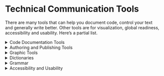# Technical Communication Tools

There are many tools that can help you document code, control your text and generally write better. Other tools are for visualization, global readiness, accessibility and usability. Here’s a partial list. 

<details>
<summary>Code Documentation Tools</summary>

* [Quick Start with Docs as Code](https://www.docslikecode.com/) (opensource)
* [Docs as Code Tools](https://idratherbewriting.com/learnapidoc/pubapis_docs_as_code.html) (opensource)
* [Enabling your developers with docs-as-code methodologies: linting prose](https://www.tag1consulting.com/blog/enabling-your-developers-docs-code-methodologies-linting-prose) ([A linting how to) ](https://www.tag1consulting.com/blog/documentation-code-linting-part1)
* [docToolchain](http://doctoolchain.org/docToolchain/v2.0.x/) - A collection of scripts that makes it easy to create and maintain powerful technical documentation (open source)
* [Season of Docs](https://developers.google.com/season-of-docs) - Provides support for open source projects to improve their documentation and gives professional technical writers an opportunity to gain experience in open source
* [Swimm.io](https://swimm.io/) - A system for integrating docs into code that sync across repositories, IDEs, and more
* [Doxygen](https://www.doxygen.nl/index.html) - The de facto standard tool for generating documentation from annotated C++ sources. Also supports a bunch of other languages
* [TutorialHub](https://tutorialhub.globalunderdog.com/) - CI to find bugs in your tutorial code and keep up with a rapidly changing product
* [Haxor](https://haxor.sh/) - Learn how to improve your documentation and resources with feedback from developers who build on your platform
* [GitHub Desktop](https://desktop.github.com/) - A tool for using GitHub on your PC
* [Vale](https://github.com/errata-ai/vale) - A command-line tool that brings code-like linting to prose. It's fast, cross-platform (Windows, macOS, and Linux), and highly customizable. [See more](https://docs.errata.ai/vale/about), see in [GitHub](https://docs.errata.ai/vale/about), see [validation add-on](https://www.oxygenxml.com/doc/versions/23.1/ug-editor/topics/vale-linter-addon.html)
* [Vale for Google](https://github.com/errata-ai/Google) - This repository contains a Vale-compatible implementation of the Google Developer Documentation Style Guide (CC BY 4.0). [Atomic Vale](https://atom.io/packages/atomic-vale) - A vale plugin for [Atom](https://atom.io/)
* [Hugo Modules Guide](https://gohugo.io/hugo-modules/) - A static site generator that uses Markdown files
* [Open API Tools](https://openapi.tools/) 
</details>

<details>
<summary>Authoring and Publishing Tools</summary>

* [Madcap Software](https://www.madcapsoftware.com/) - Tools for technical documentation, [getting started tutorial](https://help.madcapsoftware.com/flare2021/Content/Flare/Tutorials/Getting-Started-Tutorial/Getting-Started-Tutorial.htm)
* [MediaWiki ](https://www.mediawiki.org/wiki/MediaWiki)- A software for knowledge collection and organization, powers Wikipedia
* [Asciidoc](https://asciidoc.org/) - A text document format for writing notes, documentation, articles, books, ebooks, slideshows, web pages, man pages and blogs
* [Asciidoctor](https://asciidoctor.org/) - A fast text processor & publishing toolchain for converting AsciiDoc to HTML5, DocBook & more
* [Hemingway App](https://hemingwayapp.com/) - A tool to check the complexity and conventions of your writing
* [Maturity Model for MediaWiki Technical Documentation](https://www.mediawiki.org/wiki/Documentation/Maturity_model_for_MediaWiki_technical_documentation) - A maturity model for the MediaWiki / Wikimedia technical documentation organization and content
* [Maturity Model for MediaWiki Repository Architecture](https://www.mediawiki.org/wiki/Architecture_Repository/Architecture_practice/Maturity_model) - The architecture maturity model defines and rates architecture capabilities within a progression from initial to optimizing
* [Daisy ](https://alldaisy.com/)- A tool that discovers articles in your help center and pages in your product that aren’t in sync
* [How to Improve Your Design Process with Copy Docs](https://medium.com/dropbox-design/how-to-improve-your-design-process-with-copy-docs-767f2d02377a) - A method to organize writing
* [Center for Plain Language](https://d.docs.live.net/45291cd5027f5412/Desktop/OBW%20MC%20and%20TC/TC%20Advanced/%20https:/centerforplainlanguage.org/learning-training/templates-tools-training/%20https:/centerforplainlanguage.org/) - Templates, Tools and Training[ ](https://d.docs.live.net/45291cd5027f5412/Desktop/OBW%20MC%20and%20TC/TC%20Advanced/%20https:/centerforplainlanguage.org/learning-training/templates-tools-training/%20https:/centerforplainlanguage.org/)
* [Knowledge Owl](https://www.knowledgeowl.com/) – A software for creating a product knowledge base, also to manage content
* [Rocketbook](https://getrocketbook.co.il/) - A cloud-connected smart book
* [Getting Started with Sphinx](https://docs.readthedocs.io/en/stable/intro/getting-started-with-sphinx.html) - A static site generator based on Python
* [Wappalyzer ](https://www.wappalyzer.com/)-  Find out the technology stack of any website. Create lists of websites that use certain technologies, with company and contact details
</details>

<details>
<summary>Graphic Tools</summary>
   
  Graphic Tools help create and integrate graphics to illustrate and explain documentation.

* Raster Graphics
  
  Raster-based Graphics use pixels to create detailed images.
  
  *  [Gimp](https://www.gimp.org/)
  *  [paint.NET](https://paint-net.en.softonic.com/download?utm_source=SEM&utm_medium=paid&utm_campaign=EN_UK_DSA&gclid=Cj0KCQjwlemWBhDUARIsAFp1rLVnA5lOjYUzSSaXnDQt_s_Rs-n5W_8Rpid9825-Z_RSYiGmpnYhkt0aAunmEALw_wcB)
   *  [Adobe Photoshop](https://www.adobe.com/il_en/products/photoshop/landpb.html?gclid=Cj0KCQjwlemWBhDUARIsAFp1rLXYZTR9h0qKmSIepE-u62-M-icVd2T02RKSN3j2Cdf136ofOhqI-yYaAsr5EALw_wcB&skwcid=AL!3085!3!442333149083!e!!g!!adobe%20photoshop&mv=search&sdid=LZ32SYVR&ef_id=Cj0KCQjwlemWBhDUARIsAFp1rLXYZTR9h0qKmSIepE-u62-M-icVd2T02RKSN3j2Cdf136ofOhqI-yYaAsr5EALw_wcB:G:s&s_kwcid=AL!3085!3!442333149083!e!!g!!adobe%20photoshop!1462902212!57541634380) 
  *  [Sketchbook Pro](https://www.sketchbook.com/)
  *  [Corel Painter](https://www.painterartist.com/en/) 
  
* Vector Graphics
  
  Vector graphics use commands or mathematical formulas (instead of pixels) to create images.
  
  *  [Adobe Illustrator](https://www.adobe.com/il_en/products/illustrator.html) 
  *  [Affinity Designer](https://affinity.serif.com/en-gb/)
  *  [CorelDRAW](https://www.coreldraw.com/en/product/coreldraw/?x-vehicle=ppc_brkws&trial=false&gclid=Cj0KCQjw_viWBhD8ARIsAH1mCd4vaUV8rclGsDUyoXpe0Jj-peH5nlik_2u5tAzQToqYT_aqUVLwmG0aAsCYEALw_wcB&gclsrc=aw.ds)
  *  [Adobe Capture](https://www.adobe.com/il_en/products/capture.html) 
	
* Screen Shot Tools
  
  Screen shot tools capture screenshots of your computer screen, specific windows, or particular areas of your computer screen, and save them as graphics files. 
  
   *  [Greenshot](https://getgreenshot.org/) 
   *  [Snagit](https://www.techsmith.com/screen-capture.html)
   *  [FastStone Capture](https://www.faststone.org/FSCaptureDownload.htm)	
   *  [Scribe](https://scribehow.com/)
   *  [FonePaw Screen Recorder](https://www.fonepaw.com/screen-recorder/)
  
* Diagram Creation Tools
  
  Diagram tools help create detailed diagrams and flow charts out of images and data, either from templates or from scratch.  
  
  *  [Diagrams.net (formerlyDraw.io)](https://app.diagrams.net/) 
  *  [Visio](https://www.microsoft.com/en-us/microsoft-365/visio/flowchart-software)
  *  [Sketch](https://www.sketch.com/)
  *  [Gliffy](https://www.gliffy.com/)	
  *  [Creately](https://creately.com/tour/)

* Screen Recording Tools 
  
  Screen recording tools record the output of your computer screen.
 
  *  [ScreenFlow](https://www.telestream.net/screenflow/overview.htm)
  *  [Screencastify](https://www.screencastify.com/)
  *  [OBS Studio](https://obsproject.com/)
  *  [Apowersoft Unlimited](https://www.apowersoft.com/free-online-screen-recorder)
  *  [AceThinker](https://www.acethinker.com/free-screen-recorder)

</details>
  
  <details>
<summary>Dictionaries</summary>

* [Merriam-Webster ](https://d.docs.live.net/45291cd5027f5412/Desktop/OBW%20MC%20and%20TC/TC%20Advanced/%20https:/www.merriam-webster.com/)
* [Thesaurus](https://www.thesaurus.com/)
* [Dictionary.com](https://www.dictionary.com/)
* [Vocabulary.com](https://www.vocabulary.com/)
* [Lexique Pro](http://www.lexiquepro.com/) - An offline dictionary / term list builder
</details>

<details>
<summary>Grammar</summary>

* [Simple English Checker](https://www.online-utility.org/english/simple_basic_helper.jsp) - Helps in Writing Simple English or Basic English Texts
* [Acrolinx ](https://www.acrolinx.com/)- An AI-powered platform for copywriting and content creation
* [Hemingway Editor](http://www.hemingwayapp.com/) - Highlights lengthy, complex sentences, and common errors
* [Grammarly ](https://www.grammarly.com/)- Corrects grammar and spelling mistakes
* [Jargon Checker ](https://www.instructionalsolutions.com/jargon-grader)- Identify and eliminate common jargon that bloats your writing[ ](https://www.instructionalsolutions.com/jargon-grader)
* [Vale & Vale server](https://docs.errata.ai/) – A tool for code writers, which focuses on allowing its users to create their own collections of rules, known as [styles](https://d.docs.live.net/45291cd5027f5412/Desktop/OBW%20MC%20and%20TC/TC%20Advanced/styles) 
* [Grammar Bot](https://github.com/grammarbot/maturity-model-resources/blob/main/README.md) - A list of resources about maturity models
</details>

<details>
<summary>Accessibility and Usability</summary>

* [Deque Systems](https://www.deque.com/) - The trusted leader in digital accessibility. Provides tools and training services
* [Write The Docs Accessibility Guidelines](https://www.writethedocs.org/guide/writing/accessibility/)
* [UsabilityHub](https://usabilityhub.com/) - A remote user research platform that takes the guesswork out of design decisions by validating them with real users
* [Readable ](https://app.readable.com/text/)- A text analysis tool that measures the readability of your text
* [Conventional Commits](https://www.conventionalcommits.org/en/v1.0.0/) - A specification for adding human and machine readable meaning to commit messages

<details>
<summary>Translation and Localization</summary>

* [Google Translate](https://translate.google.com/)
* [Deepl Translator ](https://www.deepl.com/translator)- Includes an option to translate files
* [Linguee Translator](https://d.docs.live.net/45291cd5027f5412/Desktop/OBW%20MC%20and%20TC/TC%20Advanced/%20https:/www.linguee.com/) - Good for phrases and idioms
* [X-bench](https://www.xbench.net/)
* [Localization prep checklist](https://github.com/github/docs/blob/main/contributing/localization-checklist.md)
* [Crowdin](https://crowdin.com/) - A cloud-based solution that streamlines localization management for your team.
* [Time Zone Converter and Time Difference Calculator](https://www.timeanddate.com/worldclock/converter.html) - Provides time zone conversions taking into account Daylight Saving Time (DST), local time zone and accepts present, past, or future dates

<details>
<summary>Visualization Tools</summary>

* [Mermaid.js](https://mermaid-js.github.io/mermaid/#/) - Mermaid lets you create diagrams and visualizations using text and code
* [Animaker ](https://www.animaker.com/)- A platform for beginners, non-designers & professionals to create animation[ ](https://www.animaker.com/)
* [Rawshorts ](https://www.rawshorts.com/)– AI platform which transforms text into animated videos
* [Diagram Codes](https://www.diagram.codes/) – Create diagrams and mind maps from text  
* [Flowchart Fun](https://flowchart.fun/) – create flowchart from text 
* [Dgraph ](https://dgraph.io/)- graph database
</details>

<details>
<summary>Useful Typefaces</summary>

* [MonoLisa](https://www.monolisa.dev/) - A font for IDEs designed by professionals to improve developers’ productivity and reduce fatigue
* [Triplicate](https://practicaltypography.com/triplicate.html) - A monospaced typeface for code examples
* [IBM Plex Mono](https://fonts.google.com/specimen/IBM+Plex+Mono) - An easy-to-read typeface created by IBM
* [Hack](https://github.com/source-foundry/Hack) - A typeface designed for source code
* [Typography for Docs](https://www.youtube.com/watch?v=8J6HuvosP0s&t=3s) (Video) 
</summary>
